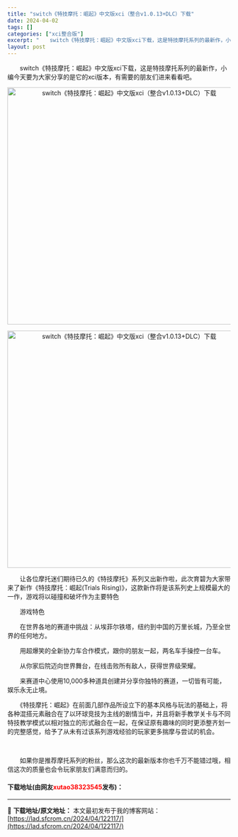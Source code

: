 ```yaml
---
title: "switch《特技摩托：崛起》中文版xci（整合v1.0.13+DLC）下载"
date: 2024-04-02
tags: []
categories: ["xci整合版"]
excerpt: "　　switch《特技摩托：崛起》中文版xci下载，这是特技摩托系列的最新作，小编今天要为大家分享的是它的xci版本，有需要的朋友们进来看看吧。 　　让各位摩托迷们期待已久的《特技摩托》系列又出新作啦，此次育碧为大家带来了新作《特技摩托：崛起(Trials Rising)》，这款新作将是该系列史上规&hellip;"
layout: post
---
```


 <p>　　switch《特技摩托：崛起》中文版xci下载，这是特技摩托系列的最新作，小编今天要为大家分享的是它的xci版本，有需要的朋友们进来看看吧。</p> <p align="center"><img align="" border="0" src="https://lad.sfcrom.cn/wp-content/uploads/2024/04/20240402_660be54c37c78.webp" width="534" alt="switch《特技摩托：崛起》中文版xci（整合v1.0.13+DLC）下载" /></p> <p align="center"><img align="" border="0" src="https://lad.sfcrom.cn/wp-content/uploads/2024/04/20240402_660be54cb0be8.webp" width="534" alt="switch《特技摩托：崛起》中文版xci（整合v1.0.13+DLC）下载" /></p> <p>　　让各位摩托迷们期待已久的《特技摩托》系列又出新作啦，此次育碧为大家带来了新作《特技摩托：崛起(Trials Rising)》，这款新作将是该系列史上规模最大的一作，游戏将以碰撞和破坏作为主要特色</p> <p>　　游戏特色</p> <p>　　在世界各地的赛道中挑战：从埃菲尔铁塔，纽约到中国的万里长城，乃至全世界的任何地方。</p> <p>　　用超爆笑的全新协力车合作模式，跟你的朋友一起，两名车手操控一台车。</p> <p>　　从你家后院迈向世界舞台，在线击败所有敌人，获得世界级荣耀。</p> <p>　　来赛道中心使用10,000多种道具创建并分享你独特的赛道，一切皆有可能，娱乐永无止境。</p> <p>　　《特技摩托：崛起》在前面几部作品所设立下的基本风格与玩法的基础上，将各种混搭元素融合在了以环球竞技为主线的剧情当中，并且将新手教学关卡与不同特技教学模式以相对独立的形式融合在一起，在保证原有趣味的同时更添整齐划一的完整感觉，给予了从未有过该系列游戏经验的玩家更多揣摩与尝试的机会。</p> <p>&nbsp;</p> <p>　　如果你是推荐摩托系列的粉丝，那么这次的最新版本你也千万不能错过哦，相信这次的质量也会令玩家朋友们满意而归的。</p> <p><h4>下载地址(由网友<font color="red">xutao38323545</font>发布)：</h4></p> 

---
📖 **下载地址/原文地址：** 本文最初发布于我的博客网站：[https://lad.sfcrom.cn/2024/04/122117/](https://lad.sfcrom.cn/2024/04/122117/)
